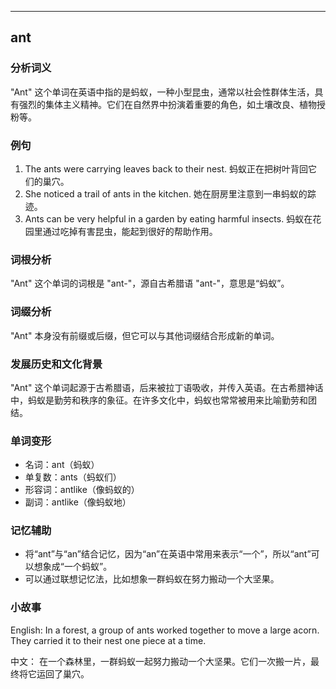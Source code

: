 
---------------
## ant
### 分析词义
"Ant" 这个单词在英语中指的是蚂蚁，一种小型昆虫，通常以社会性群体生活，具有强烈的集体主义精神。它们在自然界中扮演着重要的角色，如土壤改良、植物授粉等。

### 例句
1. The ants were carrying leaves back to their nest.
   蚂蚁正在把树叶背回它们的巢穴。
2. She noticed a trail of ants in the kitchen.
   她在厨房里注意到一串蚂蚁的踪迹。
3. Ants can be very helpful in a garden by eating harmful insects.
   蚂蚁在花园里通过吃掉有害昆虫，能起到很好的帮助作用。

### 词根分析
"Ant" 这个单词的词根是 "ant-"，源自古希腊语 "ant-"，意思是“蚂蚁”。

### 词缀分析
"Ant" 本身没有前缀或后缀，但它可以与其他词缀结合形成新的单词。

### 发展历史和文化背景
"Ant" 这个单词起源于古希腊语，后来被拉丁语吸收，并传入英语。在古希腊神话中，蚂蚁是勤劳和秩序的象征。在许多文化中，蚂蚁也常常被用来比喻勤劳和团结。

### 单词变形
- 名词：ant（蚂蚁）
- 单复数：ants（蚂蚁们）
- 形容词：antlike（像蚂蚁的）
- 副词：antlike（像蚂蚁地）

### 记忆辅助
- 将“ant”与“an”结合记忆，因为“an”在英语中常用来表示“一个”，所以“ant”可以想象成“一个蚂蚁”。
- 可以通过联想记忆法，比如想象一群蚂蚁在努力搬动一个大坚果。

### 小故事
English:
In a forest, a group of ants worked together to move a large acorn. They carried it to their nest one piece at a time.

中文：
在一个森林里，一群蚂蚁一起努力搬动一个大坚果。它们一次搬一片，最终将它运回了巢穴。

